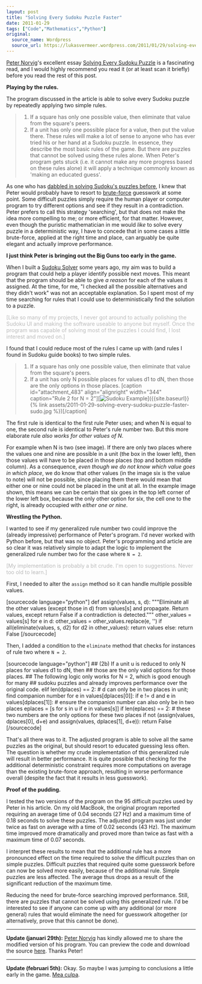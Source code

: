 ```yaml
---
layout: post
title: "Solving Every Sudoku Puzzle Faster"
date: 2011-01-29
tags: ["Code","Mathematics","Python"]
original:
  source_name: Wordpress
  source_url: https://lukasvermeer.wordpress.com/2011/01/29/solving-every-sudoku-puzzle-faster/
---
```


[Peter Norvig](http://norvig.com/)'s excellent essay [Solving Every Sudoku Puzzle](http://norvig.com/sudoku.html) is a fascinating read, and I would highly recommend you read it (or at least scan it briefly) before you read the rest of this post.

**Playing by the rules.**

The program discussed in the article is able to solve every Sudoku puzzle by repeatedly applying two simple rules.
> 1.  If a square has only one possible value, then eliminate that value from the square's peers.
> 2.  If a unit has only one possible place for a value, then put the value there.
These rules will make a lot of sense to anyone who has ever tried his or her hand at a Sudoku puzzle. In essence, they describe the most basic rules of the game. But there are puzzles that cannot be solved using these rules alone. When Peter's program gets stuck (i.e. it cannot make any more progress based on these rules alone) it will apply a technique commonly known as 'making an educated guess'.

As one who has [dabbled in solving Sudoku's puzzles before](http://www.xs4all.nl/~destack/projects/sudoku/sudoku.html), I knew that Peter would probably have to resort to [brute-force](http://en.wikipedia.org/wiki/Brute-force_search) guesswork at some point. Some difficult puzzles simply require the human player or computer program to try different options and see if they result in a contradiction. Peter prefers to call this strategy 'searching', but that does not make the idea more compelling to me; or more efficient, for that matter. However, even though the puristic mathematician in me would _like_ to solve every puzzle in a deterministic way, I have to concede that in some cases a little brute-force, applied at the right time and place, can arguably be quite elegant and actually improve performance.

**I just think Peter is bringing out the Big Guns too early in the game.**

When I built a [Sudoku Solver](http://www.xs4all.nl/~destack/projects/sudoku/sudoku.html) some years ago, my aim was to build a program that could help a player identify possible next moves. This meant that the program should be able to give _a reason_ for each of the values it assigned. At the time, for me, "I checked all the possible alternatives and they didn't work" was not an acceptable explanation. So I spent most of my time searching for rules that I could use to deterministically find the solution to a puzzle. 

<span style="color:#bbbbbb;">[Like so many of my projects, I never got around to actually polishing the Sudoku UI and making the software useable to anyone but myself. Once the program was capable of solving most of the puzzles I could find, I lost interest and moved on.]</span>

I found that I could reduce most of the rules I came up with (and rules I found in Sudoku guide books) to two simple rules.
> 1.  If a square has only one possible value, then eliminate that value from the square's peers.
> 2.  If a unit has only N possible places for values d1 to dN, then those are the only options in those places.
[caption id="attachment_483" align="alignright" width="344" caption="Rule 2 for N = 2"][![Sudoku Example](http://lukasvermeer.files.wordpress.com/2011/01/sudo.jpg "Sudoku Example")]({{site.baseurl}}{% link assets/2011-01-29-solving-every-sudoku-puzzle-faster-sudo.jpg %})[/caption]

The first rule is identical to the first rule Peter uses; and when N is equal to one, the second rule is identical to Peter's rule number two. But this more elaborate rule _also works for other values of N_.

For example when N is two (see image). If there are only two places where the values one and nine are possible in a unit (the box in the lower left), then those values will have to be placed in those places (top and bottom middle column). As a consequence, _even though we do not know which value goes in which place_, we do know that other values (in the image six is the value to note) will not be possible, since placing them there would mean that either one or nine could not be placed in the unit at all. In the example image shown, this means we can be certain that six goes in the top left corner of the lower left box, because the only other option for six, the cell one to the right, is already occupied with _either one or nine_.

**Wrestling the Python.**

I wanted to see if my generalized rule number two could improve the (already impressive) performance of Peter's program. I'd never worked with Python before, but that was no object. Peter's programming and article are so clear it was relatively simple to adapt the logic to implement the generalized rule number two for the case where `N = 2`.

<span style="color:#bbbbbb;">[My implementation is probably a bit crude. I'm open to suggestions. Never too old to learn.]</span>

First, I needed to alter the `assign` method so it can handle multiple possible values.

[sourcecode language="python"]
def assign(values, s, d):
    """Eliminate all the other values (except those in d) from values[s] and propagate.
    Return values, except return False if a contradiction is detected."""
    other_values = values[s]
    for e in d: other_values = other_values.replace(e, '')
    if all(eliminate(values, s, d2) for d2 in other_values):
        return values
    else:
        return False
[/sourcecode]

Then, I added a condition to the `eliminate` method that checks for instances of rule two where `N = 2`.

[sourcecode language="python"]
        ## (2b) If a unit u is reduced to only N places for values d1 to dN, then
        ## those are the only valid options for those places.
        ## The following logic only works for N = 2, which is good enough for many
        ## sudoku puzzles and already improves performance over the original code.
        elif len(dplaces) == 2:
            # d can only be in two places in unit; find companion number
            for e in values[dplaces[0]]:
                if e != d and e in values[dplaces[1]]:
                    # ensure the companion number can also only be in two places
                    eplaces = [s for s in u if e in values[s]]
                    if len(eplaces) == 2:
                        # these two numbers are the only options for these two places
                        if not (assign(values, dplaces[0], d+e) and assign(values, dplaces[1], d+e)):
                            return False
[/sourcecode]

That's all there was to it. The adjusted program is able to solve all the same puzzles as the original, but should resort to educated guessing less often. The question is whether my crude implementation of this generalized rule will result in better performance. It is quite possible that checking for the additional deterministic constraint requires more computations on average than the existing brute-force approach, resulting in worse performance overall (despite the fact that it results in less guesswork).

**Proof of the pudding.**

I tested the two versions of the program on the 95 difficult puzzles used by Peter in his article. On my old MacBook, the original program reported requiring an average time of 0.04 seconds (27 Hz) and a maximum time of 0.18 seconds to solve these puzzles. The adjusted program was just under twice as fast on average with a time of 0.02 seconds (43 Hz). The maximum time improved more dramatically and proved more than twice as fast with a maximum time of 0.07 seconds. 

I interpret these results to mean that the additional rule has a more pronounced effect on the time required to solve the difficult puzzles than on simple puzzles. Difficult puzzles that required quite some guesswork before can now be solved more easily, because of the additional rule. Simple puzzles are less affected. The average thus drops as a result of the significant reduction of the maximum time.

Reducing the need for brute-force searching improved performance. Still, there are puzzles that cannot be solved using this generalized rule. I'd be interested to see if anyone can come up with any additional (or more general) rules that would eliminate the need for guesswork altogether (or alternatively, prove that this cannot be done).

* * *

**Update (januari 29th):** [Peter Norvig](http://norvig.com/) has kindly allowed me to share the modified version of his program. You can preview the code and download the source [here](http://www.xs4all.nl/~destack/projects/sudo.py/). Thanks Peter!

* * *

**Update (februari 5th):** Okay. So maybe I was jumping to conclusions a little early in the game. [Mea culpa](http://lukasvermeer.wordpress.com/2011/02/05/solving-some-sudoku-puzzles-faster-i-stand-corrected/).